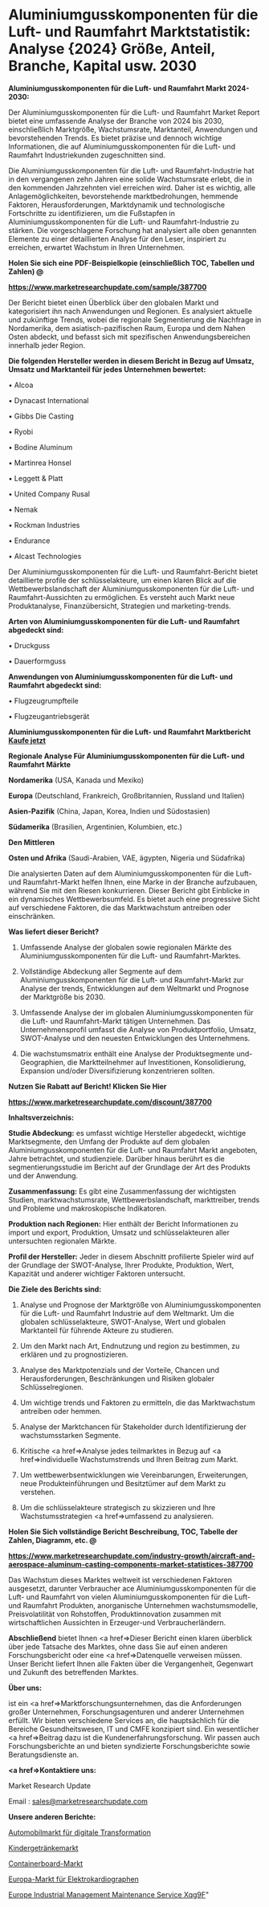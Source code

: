 # Aluminiumgusskomponenten für die Luft- und Raumfahrt Marktstatistik: Analyse {2024} Größe, Anteil, Branche, Kapital usw. 2030

<strong>Aluminiumgusskomponenten für die Luft- und Raumfahrt Markt 2024-2030:</strong>

Der Aluminiumgusskomponenten für die Luft- und Raumfahrt Market Report bietet eine umfassende Analyse der Branche von 2024 bis 2030, einschließlich Marktgröße, Wachstumsrate, Marktanteil, Anwendungen und bevorstehenden Trends. Es bietet präzise und dennoch wichtige Informationen, die auf Aluminiumgusskomponenten für die Luft- und Raumfahrt Industriekunden zugeschnitten sind.

Die Aluminiumgusskomponenten für die Luft- und Raumfahrt-Industrie hat in den vergangenen zehn Jahren eine solide Wachstumsrate erlebt, die in den kommenden Jahrzehnten viel erreichen wird. Daher ist es wichtig, alle Anlagemöglichkeiten, bevorstehende marktbedrohungen, hemmende Faktoren, Herausforderungen, Marktdynamik und technologische Fortschritte zu identifizieren, um die Fußstapfen in Aluminiumgusskomponenten für die Luft- und Raumfahrt-Industrie zu stärken. Die vorgeschlagene Forschung hat analysiert alle oben genannten Elemente zu einer detaillierten Analyse für den Leser, inspiriert zu erreichen, erwartet Wachstum in Ihren Unternehmen.



<strong>Holen Sie sich eine PDF-Beispielkopie (einschließlich TOC, Tabellen und Zahlen) @
</strong>

<strong><a href=https://www.marketresearchupdate.com/sample/387700>

<strong>https://www.marketresearchupdate.com/sample/387700</u></font></a></strong></strong>

Der Bericht bietet einen Überblick über den globalen Markt und kategorisiert ihn nach Anwendungen und Regionen. Es analysiert aktuelle und zukünftige Trends, wobei die regionale Segmentierung die Nachfrage in Nordamerika, dem asiatisch-pazifischen Raum, Europa und dem Nahen Osten abdeckt, und befasst sich mit spezifischen Anwendungsbereichen innerhalb jeder Region.



<strong>Die folgenden Hersteller werden in diesem Bericht in Bezug auf Umsatz, Umsatz und Marktanteil für jedes Unternehmen bewertet:</strong>

• Alcoa

• Dynacast International

• Gibbs Die Casting

• Ryobi

• Bodine Aluminum

• Martinrea Honsel

• Leggett & Platt

• United Company Rusal

• Nemak

• Rockman Industries

• Endurance

• Alcast Technologies

Der Aluminiumgusskomponenten für die Luft- und Raumfahrt-Bericht bietet detaillierte profile der schlüsselakteure, um einen klaren Blick auf die Wettbewerbslandschaft der Aluminiumgusskomponenten für die Luft- und Raumfahrt-Aussichten zu ermöglichen. Es versteht auch Markt neue Produktanalyse, Finanzübersicht, Strategien und marketing-trends.



<strong>Arten von Aluminiumgusskomponenten für die Luft- und Raumfahrt abgedeckt sind:</strong>

• Druckguss

• Dauerformguss



<strong>Anwendungen von Aluminiumgusskomponenten für die Luft- und Raumfahrt abgedeckt sind:</strong>

• Flugzeugrumpfteile

• Flugzeugantriebsgerät



<strong>Aluminiumgusskomponenten für die Luft- und Raumfahrt Marktbericht <a href=https://www.marketresearchupdate.com/buynow/387700>Kaufe jetzt</a></strong>



<strong>Regionale Analyse Für Aluminiumgusskomponenten für die Luft- und Raumfahrt Märkte</strong>



<strong>Nordamerika</strong> (USA, Kanada und Mexiko)



<strong>Europa</strong> (Deutschland, Frankreich, Großbritannien, Russland und Italien)



<strong>Asien-Pazifik</strong> (China, Japan, Korea, Indien und Südostasien)



<strong>Südamerika</strong> (Brasilien, Argentinien, Kolumbien, etc.)



<strong>Den Mittleren</strong> 

<strong>Osten und Afrika</strong> (Saudi-Arabien, VAE, ägypten, Nigeria und Südafrika)

Die analysierten Daten auf dem Aluminiumgusskomponenten für die Luft- und Raumfahrt-Markt helfen Ihnen, eine Marke in der Branche aufzubauen, während Sie mit den Riesen konkurrieren. Dieser Bericht gibt Einblicke in ein dynamisches Wettbewerbsumfeld. Es bietet auch eine progressive Sicht auf verschiedene Faktoren, die das Marktwachstum antreiben oder einschränken.



<strong>Was liefert dieser Bericht?</strong>

1. Umfassende Analyse der globalen sowie regionalen Märkte des Aluminiumgusskomponenten für die Luft- und Raumfahrt-Marktes.

2. Vollständige Abdeckung aller Segmente auf dem Aluminiumgusskomponenten für die Luft- und Raumfahrt-Markt zur Analyse der trends, Entwicklungen auf dem Weltmarkt und Prognose der Marktgröße bis 2030.

3. Umfassende Analyse der im globalen Aluminiumgusskomponenten für die Luft- und Raumfahrt-Markt tätigen Unternehmen. Das Unternehmensprofil umfasst die Analyse von Produktportfolio, Umsatz, SWOT-Analyse und den neuesten Entwicklungen des Unternehmens.

4. Die wachstumsmatrix enthält eine Analyse der Produktsegmente und-Geographien, die Marktteilnehmer auf Investitionen, Konsolidierung, Expansion und/oder Diversifizierung konzentrieren sollten.



<strong>Nutzen Sie Rabatt auf Bericht! Klicken Sie Hier
</strong>

<strong><a href=https://www.marketresearchupdate.com/discount/387700>https://www.marketresearchupdate.com/discount/387700</b></u></font></strong></a>



<strong>Inhaltsverzeichnis:</strong>



<strong>Studie Abdeckung:</strong> es umfasst wichtige Hersteller abgedeckt, wichtige Marktsegmente, den Umfang der Produkte auf dem globalen Aluminiumgusskomponenten für die Luft- und Raumfahrt Markt angeboten, Jahre betrachtet, und studienziele. Darüber hinaus berührt es die segmentierungsstudie im Bericht auf der Grundlage der Art des Produkts und der Anwendung.



<strong>Zusammenfassung:</strong> Es gibt eine Zusammenfassung der wichtigsten Studien, marktwachstumsrate, Wettbewerbslandschaft, markttreiber, trends und Probleme und makroskopische Indikatoren.



<strong>Produktion nach Regionen:</strong> Hier enthält der Bericht Informationen zu import und export, Produktion, Umsatz und schlüsselakteuren aller untersuchten regionalen Märkte.



<strong>Profil der Hersteller:</strong> Jeder in diesem Abschnitt profilierte Spieler wird auf der Grundlage der SWOT-Analyse, Ihrer Produkte, Produktion, Wert, Kapazität und anderer wichtiger Faktoren untersucht.



<strong>Die Ziele des Berichts sind:</strong>

1) Analyse und Prognose der Marktgröße von Aluminiumgusskomponenten für die Luft- und Raumfahrt Industrie auf dem Weltmarkt.
Um die globalen schlüsselakteure, SWOT-Analyse, Wert und globalen Marktanteil für führende Akteure zu studieren.

2) Um den Markt nach Art, Endnutzung und region zu bestimmen, zu erklären und zu prognostizieren.

3) Analyse des Marktpotenzials und der Vorteile, Chancen und Herausforderungen, Beschränkungen und Risiken globaler Schlüsselregionen.

4) Um wichtige trends und Faktoren zu ermitteln, die das Marktwachstum antreiben oder hemmen.

5) Analyse der Marktchancen für Stakeholder durch Identifizierung der wachstumsstarken Segmente.

6) Kritische <a href=>Analyse</a> jedes teilmarktes in Bezug auf <a href=>individuelle</a> Wachstumstrends und Ihren Beitrag zum Markt.

7) Um wettbewerbsentwicklungen wie Vereinbarungen, Erweiterungen, neue Produkteinführungen und Besitztümer auf dem Markt zu verstehen.

8) Um die schlüsselakteure strategisch zu skizzieren und Ihre Wachstumsstrategien <a href=>umfassend</a> zu analysieren.



<strong>Holen Sie Sich vollständige Bericht Beschreibung, TOC, Tabelle der Zahlen, Diagramm, etc. @ </strong>

<strong><a href=https://www.marketresearchupdate.com/industry-growth/aircraft-and-aerospace-aluminum-casting-components-market-statistices-387700>https://www.marketresearchupdate.com/industry-growth/aircraft-and-aerospace-aluminum-casting-components-market-statistices-387700</a></font></strong>

Das Wachstum dieses Marktes weltweit ist verschiedenen Faktoren ausgesetzt, darunter Verbraucher ace Aluminiumgusskomponenten für die Luft- und Raumfahrt von vielen Aluminiumgusskomponenten für die Luft- und Raumfahrt Produkten, anorganische Unternehmen wachstumsmodelle, Preisvolatilität von Rohstoffen, Produktinnovation zusammen mit wirtschaftlichen Aussichten in Erzeuger-und Verbraucherländern.



<strong>Abschließend</strong> bietet Ihnen <a href=>Dieser</a> Bericht einen klaren überblick über jede Tatsache des Marktes, ohne dass Sie auf einen anderen Forschungsbericht oder eine <a href=>Datenquelle</a> verweisen müssen. Unser Bericht liefert Ihnen alle Fakten über die Vergangenheit, Gegenwart und Zukunft des betreffenden Marktes.



<strong>Über uns:</strong>

 ist ein <a href=>Marktfors</a>chungsunternehmen, das die Anforderungen großer Unternehmen, Forschungsagenturen und anderer Unternehmen erfüllt. Wir bieten verschiedene Services an, die hauptsächlich für die Bereiche Gesundheitswesen, IT und CMFE konzipiert sind. Ein wesentlicher <a href=>Beitrag</a> dazu ist die Kundenerfahrungsforschung. Wir passen auch Forschungsberichte an und bieten syndizierte Forschungsberichte sowie Beratungsdienste an.



<strong><a href=>Kontaktiere uns:</a></strong>

Market Research Update

Email : sales@marketresearchupdate.com



<strong>Unsere anderen Berichte:</strong>

<a href=https://www.linkedin.com/pulse/digital-transformation-automotive-market-demand>Automobilmarkt für digitale Transformation</a>

<a href=https://www.linkedin.com/pulse/kids-beverages-market-size-trends-consumption>Kindergetränkemarkt</a>

<a href=https://www.linkedin.com/pulse/containerboard-market-size-industry-growth>Containerboard-Markt</a>

<a href=https://www.linkedin.com/pulse/europe-electrocardiograph-market-upcoming-trends-segmented>Europa-Markt für Elektrokardiographen</a>

<a href=https://www.linkedin.com/pulse/europe-industrial-management-maintenance-service-xqg9f/>Europe Industrial Management Maintenance Service Xqg9F</a>"
